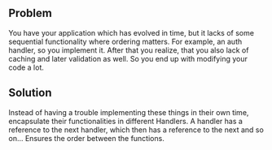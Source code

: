 ## Problem

You have your application which has evolved in time, but it lacks
of some sequential functionality where ordering matters.
For example, an auth handler, so you implement it. After that you realize, 
that you also lack of caching and later validation as well. 
So you end up with modifying your code a lot.

## Solution

Instead of having a trouble implementing these things in their own time,
encapsulate their functionalities in different Handlers.
A handler has a reference to the next handler, which then has a
reference to the next and so on... Ensures the order between the functions.
